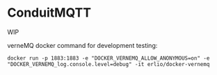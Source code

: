 # ConduitMQTT

WIP

verneMQ  docker command for development testing:
```
docker run -p 1883:1883 -e "DOCKER_VERNEMQ_ALLOW_ANONYMOUS=on" -e "DOCKER_VERNEMQ_log.console.level=debug" -it erlio/docker-vernemq
```